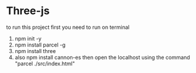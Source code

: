 # Three-js
to run this project first you need to run on terminal
1. npm init -y
2. npm install parcel -g
3. npm install three
4. also npm install cannon-es
then open the localhost using the command "parcel ./src/index.html"
